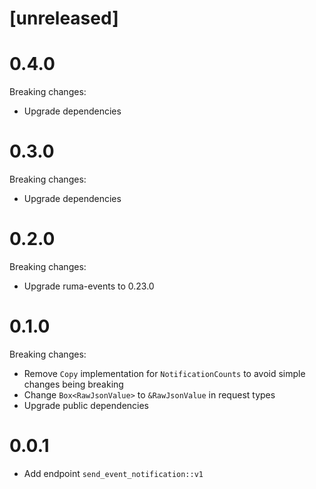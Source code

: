 # [unreleased]

# 0.4.0

Breaking changes:

* Upgrade dependencies

# 0.3.0

Breaking changes:

* Upgrade dependencies

# 0.2.0

Breaking changes:

* Upgrade ruma-events to 0.23.0

# 0.1.0

Breaking changes:

* Remove `Copy` implementation for `NotificationCounts` to avoid simple changes
  being breaking
* Change `Box<RawJsonValue>` to `&RawJsonValue` in request types
* Upgrade public dependencies

# 0.0.1

* Add endpoint `send_event_notification::v1`
